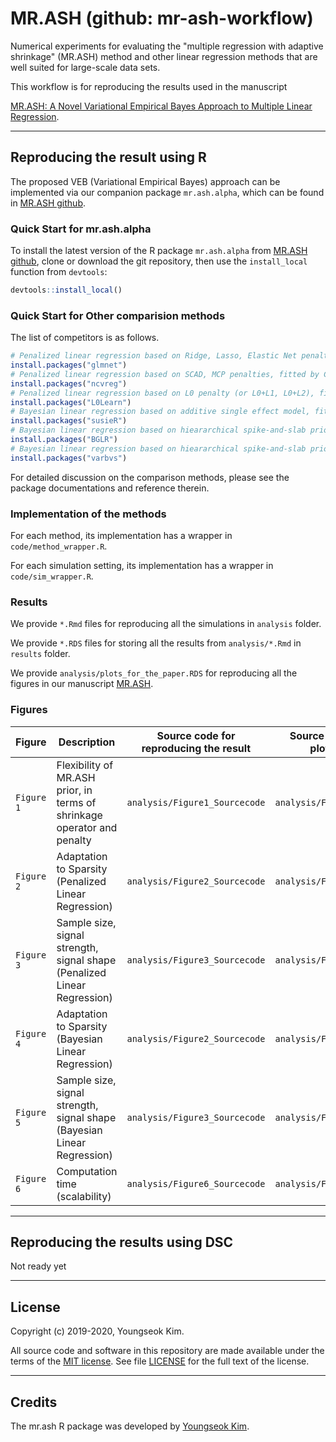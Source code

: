 # MR.ASH (github: mr-ash-workflow)

Numerical experiments for evaluating the "multiple regression with adaptive
shrinkage" (MR.ASH) method and other linear regression methods that
are well suited for large-scale data sets.

This workflow is for reproducing the results used in the manuscript

[MR.ASH: A Novel Variational Empirical Bayes Approach to Multiple Linear Regression][mr-ash-manu].

---------------------------------------------------------------

## Reproducing the result using R

The proposed VEB (Variational Empirical Bayes) approach can be implemented via our companion package `mr.ash.alpha`,
which can be found in [MR.ASH github][mr-ash-alpha].

### Quick Start for mr.ash.alpha

To install the latest version of the R package `mr.ash.alpha` from [MR.ASH github][mr-ash-alpha], clone or
download the git repository, then use the `install_local` function from
`devtools`:

```r
devtools::install_local()
```

### Quick Start for Other comparision methods

The list of competitors is as follows.

```r
# Penalized linear regression based on Ridge, Lasso, Elastic Net penalties, fitted by CV (Ridge, Lass, E-NET)
install.packages("glmnet")
# Penalized linear regression based on SCAD, MCP penalties, fitted by CV (SCAD, MCP)
install.packages("ncvreg")
# Penalized linear regression based on L0 penalty (or L0+L1, L0+L2), fitted by CV (L0Learn)
install.packages("L0Learn")
# Bayesian linear regression based on additive single effect model, fitted by VB (SuSiE)
install.packages("susieR")
# Bayesian linear regression based on hieararchical spike-and-slab prior, fitted by MCMC (BayesB, BLasso)
install.packages("BGLR")
# Bayesian linear regression based on hieararchical spike-and-slab prior, fitted by VB and discrete BMA (varbvs)
install.packages("varbvs")
```

For detailed discussion on the comparison methods, please see the package documentations and reference therein.

### Implementation of the methods

For each method, its implementation has a wrapper in `code/method_wrapper.R`.

For each simulation setting, its implementation has a wrapper in `code/sim_wrapper.R`.

### Results

We provide `*.Rmd` files for reproducing all the simulations in `analysis` folder.

We provide `*.RDS` files for storing all the results from `analysis/*.Rmd` in `results` folder.

We provide `analysis/plots_for_the_paper.RDS` for reproducing all the figures in our manuscript [MR.ASH][mr-ash-manu].

### Figures

| Figure     | Description                                                              | Source code for reproducing the result | Source code for plotting |   |
|------------|--------------------------------------------------------------------------|----------------------------------------|--------------------------|---|
| `Figure 1` | Flexibility of MR.ASH prior, in terms of shrinkage operator and penalty  | `analysis/Figure1_Sourcecode`          | `analysis/Figure1_Plot`  |   |
| `Figure 2` | Adaptation to Sparsity (Penalized Linear Regression)                     | `analysis/Figure2_Sourcecode`          | `analysis/Figure2_Plot`  |   |
| `Figure 3` | Sample size, signal strength, signal shape (Penalized Linear Regression) | `analysis/Figure3_Sourcecode`          | `analysis/Figure3_Plot`  |   |
| `Figure 4` | Adaptation to Sparsity (Bayesian Linear Regression)                      | `analysis/Figure2_Sourcecode`          | `analysis/Figure4_Plot`  |   |
| `Figure 5` | Sample size, signal strength, signal shape (Bayesian Linear Regression)  | `analysis/Figure3_Sourcecode`          | `analysis/Figure5_Plot`  |   |
| `Figure 6` | Computation time (scalability)                                           | `analysis/Figure6_Sourcecode`          | `analysis/Figure6_Plot`  |   |


---------------------------------------------------------------

## Reproducing the results using DSC

Not ready yet

---------------------------------------------------------------

## License

Copyright (c) 2019-2020, Youngseok Kim.

All source code and software in this repository are made available
under the terms of the [MIT license][mit-license]. See
file [LICENSE](LICENSE) for the full text of the license.

---------------------------------------------------------------

## Credits

The mr.ash R package was developed by [Youngseok Kim][youngseok].

[mit-license]: https://opensource.org/licenses/mit-license.html
[devtools]: https://github.com/r-lib/devtools
[uchicago]: https://www.uchicago.edu
[youngseok]: https://github.com/youngseok-kim
[mr-ash-manu]: https://https://stephenslab.uchicago.edu/
[mr-ash-alpha]: https://github.com/stephenslab/mr.ash.alpha